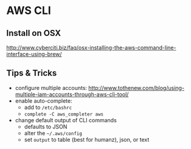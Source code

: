 AWS CLI
=======

Install on OSX
--------------
http://www.cyberciti.biz/faq/osx-installing-the-aws-command-line-interface-using-brew/

Tips & Tricks
-------------
- configure multiple accounts: http://www.tothenew.com/blog/using-multiple-iam-accounts-through-aws-cli-tool/
- enable auto-complete:
  - add to `/etc/bashrc`
  - `complete -C aws_completer aws`
- change default output of CLI commands
  - defaults to JSON
  - alter the `~/.aws/config`
  - set `output` to table (best for humanz), json, or text
